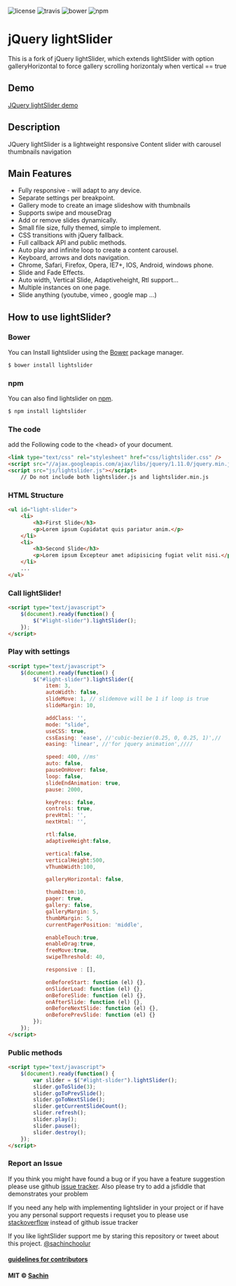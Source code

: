 ![license](https://img.shields.io/npm/l/lightslider.svg)
![travis](https://travis-ci.org/sachinchoolur/lightslider.svg?branch=master)
![bower](https://img.shields.io/bower/v/lightslider.svg)
![npm](https://img.shields.io/npm/v/lightslider.svg)

jQuery lightSlider
=============
This is a fork of jQuery lightSlider, which extends lightSlider with option galleryHorizontal to force gallery scrolling horizontaly when vertical == true

Demo
----------------
[JQuery lightSlider demo](http://sachinchoolur.github.io/lightslider/)

Description
----------------
JQuery lightSlider is a lightweight responsive Content slider with carousel thumbnails navigation

Main Features
----------------
+    Fully responsive - will adapt to any device.
+    Separate settings per breakpoint.
+    Gallery mode to create an image slideshow with thumbnails
+    Supports swipe and mouseDrag
+    Add or remove slides dynamically.
+    Small file size, fully themed, simple to implement.
+    CSS transitions with jQuery fallback.
+    Full callback API and public methods.
+    Auto play and infinite loop to create a content carousel.
+    Keyboard, arrows and dots navigation.
+    Chrome, Safari, Firefox, Opera, IE7+, IOS, Android, windows phone.
+    Slide and Fade Effects.
+    Auto width, Vertical Slide, Adaptiveheight, Rtl support...
+    Multiple instances on one page.
+    Slide anything (youtube, vimeo , google map ...)



How to use lightSlider?
--------------------

### Bower

You can Install lightslider using the [Bower](http://bower.io) package manager.

```sh
$ bower install lightslider
```

### npm

You can also find lightslider on [npm](http://npmjs.org).

```sh
$ npm install lightslider
```

### The code ###
add the Following code to the &lt;head&gt; of your document.
```html
<link type="text/css" rel="stylesheet" href="css/lightslider.css" />
<script src="//ajax.googleapis.com/ajax/libs/jquery/1.11.0/jquery.min.js"></script>
<script src="js/lightslider.js"></script>
    // Do not include both lightslider.js and lightslider.min.js
```
### HTML Structure ###
```html
<ul id="light-slider">
    <li>
        <h3>First Slide</h3>
        <p>Lorem ipsum Cupidatat quis pariatur anim.</p>
    </li>
    <li>
        <h3>Second Slide</h3>
        <p>Lorem ipsum Excepteur amet adipisicing fugiat velit nisi.</p>
    </li>
    ...
</ul>
```
### Call lightSlider! ###
```html
<script type="text/javascript">
    $(document).ready(function() {
        $("#light-slider").lightSlider();
    });
</script>
```
### Play with settings ###
```html
<script type="text/javascript">
    $(document).ready(function() {
        $("#light-slider").lightSlider({
            item: 3,
            autoWidth: false,
            slideMove: 1, // slidemove will be 1 if loop is true
            slideMargin: 10,

            addClass: '',
            mode: "slide",
            useCSS: true,
            cssEasing: 'ease', //'cubic-bezier(0.25, 0, 0.25, 1)',//
            easing: 'linear', //'for jquery animation',////

            speed: 400, //ms'
            auto: false,
            pauseOnHover: false,
            loop: false,
            slideEndAnimation: true,
            pause: 2000,

            keyPress: false,
            controls: true,
            prevHtml: '',
            nextHtml: '',

            rtl:false,
            adaptiveHeight:false,

            vertical:false,
            verticalHeight:500,
            vThumbWidth:100,

            galleryHorizontal: false,

            thumbItem:10,
            pager: true,
            gallery: false,
            galleryMargin: 5,
            thumbMargin: 5,
            currentPagerPosition: 'middle',

            enableTouch:true,
            enableDrag:true,
            freeMove:true,
            swipeThreshold: 40,

            responsive : [],

            onBeforeStart: function (el) {},
            onSliderLoad: function (el) {},
            onBeforeSlide: function (el) {},
            onAfterSlide: function (el) {},
            onBeforeNextSlide: function (el) {},
            onBeforePrevSlide: function (el) {}
        });
    });
</script>
```
### Public methods ###
```html
<script type="text/javascript">
    $(document).ready(function() {
        var slider = $("#light-slider").lightSlider();
        slider.goToSlide(3);
        slider.goToPrevSlide();
        slider.goToNextSlide();
        slider.getCurrentSlideCount();
        slider.refresh();
        slider.play();
        slider.pause();
        slider.destroy();
    });
</script>
```
### Report an Issue ###
If you think you might have found a bug or if you have a feature suggestion please use github [issue tracker](https://github.com/sachinchoolur/lightslider/issues/new). Also please try to add a jsfiddle that demonstrates your problem

If you need any help with implementing lightslider in your project or if have you any personal support requests i requset you to please use [stackoverflow](https://stackoverflow.com/) instead of github issue tracker


If you like lightSlider support me by staring this repository or tweet about this project.
[@sachinchoolur](https://twitter.com/sachinchoolur)

#### [guidelines for contributors](https://github.com/sachinchoolur/lightslider/blob/master/contributing.md)

#### MIT © [Sachin](https://twitter.com/sachinchoolur)
